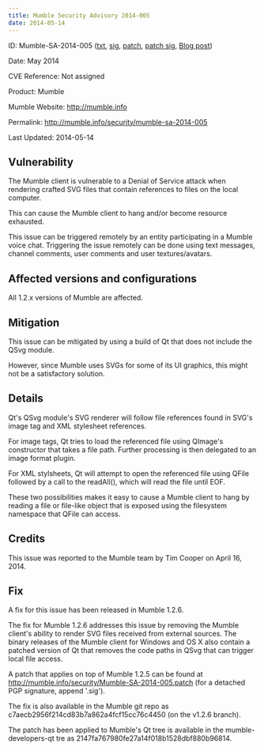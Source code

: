 ```yaml
---
title: Mumble Security Advisory 2014-005
date: 2014-05-14
---
```


ID: Mumble-SA-2014-005 ([txt](../Mumble-SA-2014-005.txt), [sig](../Mumble-SA-2014-005.txt.sig),
[patch](../Mumble-SA-2014-005.patch), [patch sig](../Mumble-SA-2014-005.patch.sig), [Blog post](/blog/mumble-1.2.6/))

Date: May 2014

CVE Reference: Not assigned

Product: Mumble

Mumble Website: http://mumble.info

Permalink: http://mumble.info/security/mumble-sa-2014-005

Last Updated: 2014-05-14

## Vulnerability

The Mumble client is vulnerable to a Denial of Service attack when rendering crafted SVG files that contain references
to files on the local computer.

This can cause the Mumble client to hang and/or become resource exhausted.

This issue can be triggered remotely by an entity participating in a Mumble voice chat. Triggering the issue remotely
can be done using text messages, channel comments, user comments and user textures/avatars.

## Affected versions and configurations

All 1.2.x versions of Mumble are affected.

## Mitigation

This issue can be mitigated by using a build of Qt that does not include the QSvg module.

However, since Mumble uses SVGs for some of its UI graphics, this might not be a satisfactory solution.

## Details

Qt's QSvg module's SVG renderer will follow file references found in SVG's image tag and XML stylesheet references.

For image tags, Qt tries to load the referenced file using QImage's constructor that takes a file path. Further
processing is then delegated to an image format plugin.

For XML stylsheets, Qt will attempt to open the referenced file using QFile followed by a call to the readAll(), which
will read the file until EOF.

These two possibilities makes it easy to cause a Mumble client to hang by reading a file or file-like object that is
exposed using the filesystem namespace that QFile can access.

## Credits

This issue was reported to the Mumble team by Tim Cooper on April 16, 2014.

## Fix

A fix for this issue has been released in Mumble 1.2.6.

The fix for Mumble 1.2.6 addresses this issue by removing the Mumble client's ability to render SVG files received from
external sources. The binary releases of the Mumble client for Windows and OS X also contain a patched version of Qt
that removes the code paths in QSvg that can trigger local file access.

A patch that applies on top of Mumble 1.2.5 can be found at http://mumble.info/security/Mumble-SA-2014-005.patch (for a
detached PGP signature, append '.sig').

The fix is also available in the Mumble git repo as c7aecb2956f214cd83b7a862a4fcf15cc76c4450 (on the v1.2.6 branch).

The patch has been applied to Mumble's Qt tree is available in the mumble-developers-qt tre as
2147fa767980fe27a14f018b1528dbf880b96814.
